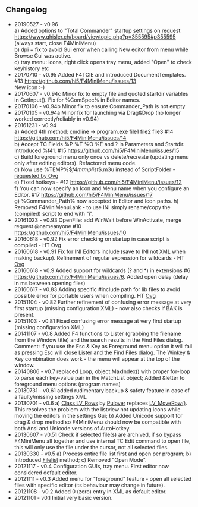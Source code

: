 ## Changelog

* 20190527 - v0.96  
                   a) Added options to "Total Commander" startup settings on request https://www.ghisler.ch/board/viewtopic.php?p=355595#p355595 (always start, close F4MiniMenu)  
                   b) dpi + fix to avoid Gui error when calling New editor from menu while Browse Gui was active.  
                   c) tray menu: icons, right click opens tray menu, added "Open" to check keyhistory etc  
* 20170710 - v0.95 Added F4TCIE and introduced DocumentTemplates. #13 https://github.com/hi5/F4MiniMenu/issues/13  
             New icon :-)
* 20170607 - v0.94c Minor fix to empty file and quoted startdir variables in GetInput(). Fix for %ComSpec% in Editor names.
* 20170106 - v0.94b Minor fix to ensure Commander_Path is not empty
* 20170105 - v0.94a Minor fix for launching via Drag&Drop (no longer worked correctly/reliably in v0.94)
* 20161231 - v0.94  
                   a) Added 4th method: cmdline -> program.exe file1 file2 file3 #14 https://github.com/hi5/F4MiniMenu/issues/14  
                   b) Accept TC Fields %P %T %O %E and ? in Parameters and Startdir. Introduced %f41. #15 https://github.com/hi5/F4MiniMenu/issues/15  
                   c) Build foreground menu only once vs delete/recreate (updating menu only after editing editors). Refactored menu code.  
                   d) Now use %TEMP%\$$f4mtmplist$$.m3u instead of ScriptFolder - [requested by Ovg](http://ghisler.ch/board/viewtopic.php?p=319773&sid=2e2472aec32f6906e699d095b4998ea3#319773)  
                   e) Fixed hotkeys - #12 https://github.com/hi5/F4MiniMenu/issues/12  
                   f) You can now specify an Icon and Menu name when you configure an Editor. #17 https://github.com/hi5/F4MiniMenu/issues/17  
                   g) %Commander_Path% now accepted in Editor and Icon paths.
                   h) Removed F4MiniMenui.ahk - to use INI simply rename/copy the (compiled) script to end with "i".
* 20161023 - v0.93 OpenFile: add WinWait before WinActivate, merge request @nameanyone #10 https://github.com/hi5/F4MiniMenu/issues/10
* 20160618 - v0.92 Fix error checking on startup in case script is compiled - HT Ovg
* 20160618 - v0.91 Fix for INI Editors include (save to INI not XML when making backup). Refinement of regular expression for wildcards - HT [Ovg](http://ghisler.ch/board/viewtopic.php?p=310538#310538)
* 20160618 - v0.9 Added support for wildcards (? and *) in extensions #6 https://github.com/hi5/F4MiniMenu/issues/6. Added open delay (delay in ms between opening files)
* 20160617 - v0.83 Adding specific #include path for lib files to avoid possible error for portable users when compiling. HT [Ovg](ghisler.ch/board/viewtopic.php?p=310187#310187)
* 20151104 - v0.82 Further refinement of confusing error message at very first startup (missing configuration XML) - now also checks if BAK is present.
* 20151103 - v0.81 Fixed confusing error message at very first startup (missing configuration XML)
* 20141107 - v0.8 Added F4 functions to Lister (grabbing the filename from the Window title) and the search results in the Find Files dialog. Comment: if you use the Esc & Key as Foreground menu option it will fail as pressing Esc will close Lister and the Find Files dialog. The Winkey & Key combination does work - the menu will appear at the top of the window.
* 20140806 - v0.7 replaced Loop, object.MaxIndex() with proper for-loop to parse each key-value pair in the MatchList object; Added &letter to foreground menu options (program names)
* 20130731 - v0.61 added rudimentary backup & safety feature in case of a faulty/missing settings XML
* 20130701 - v0.6 a) [Class LV_Rows](http://www.autohotkey.com/board/topic/94364-class-lv-rows-copy-cut-paste-and-drag-listviews/) by [Pulover](https://github.com/Pulover/) replaces [LV_MoveRow()](http://www.autohotkey.com/board/topic/56396-techdemo-move-rows-in-a-listview/). 
                     This resolves the problem with the listview not updating icons while moving the editors in the settings Gui;
                  b) Added Unicode support for drag & drop method so F4MiniMenu should now be compatible with both Ansi and Unicode versions of AutoHotkey.
* 20130607 - v0.51 Check if selected file(s) are archived, if so bypass F4MiniMenu all together and use internal TC Edit command to open file, this will only use the file under the cursor, not all selected files.
* 20130330 - v0.5 a) Process entire file list first and open per program; 
                  b) Introduced [Filelist](#filelist) method; 
				  c) Removed "Open Mode".
* 20121117 - v0.4 Configuration GUIs, tray menu. First editor now considered default editor.
* 20121111 - v0.3 Added menu for "foreground" feature - open all selected files with specific editor (its behaviour may change in future).
* 20121108 - v0.2 Added 0 (zero) entry in XML as default editor.
* 20121101 - v0.1 Initial very basic version.
